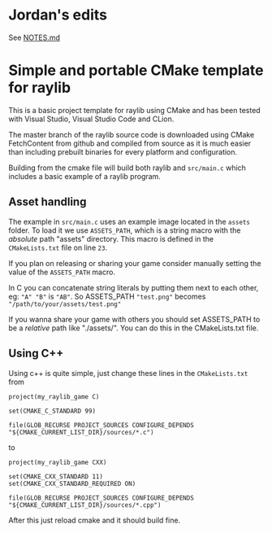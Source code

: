 # Jordan's edits

See [NOTES.md](NOTES.md)

# Simple and portable CMake template for raylib

This is a basic project template for raylib using CMake and has been tested with Visual Studio, Visual Studio Code and CLion.

The master branch of the raylib source code is downloaded using CMake FetchContent from github and compiled from source as it is much easier than including prebuilt binaries for every platform and configuration.

Building from the cmake file will build both raylib and `src/main.c` which includes a basic example of a raylib program.

## Asset handling

The example in `src/main.c` uses an example image located in the `assets` folder.
To load it we use `ASSETS_PATH`, which is a string macro with the *absolute* path "assets" directory.
This macro is defined in the `CMakeLists.txt` file on line `23`.
 
If you plan on releasing or sharing your game consider manually setting the value of the `ASSETS_PATH` macro.

In C you can concatenate string literals by putting them next to each other, 
eg: `"A" "B"` is `"AB"`. So ASSETS_PATH `"test.png"` becomes `"/path/to/your/assets/test.png"`

If you wanna share your game with others you should set ASSETS_PATH to be a *relative* path like "./assets/". You can do this in the CMakeLists.txt file. 

## Using C++

Using c++ is quite simple, just change these lines in the `CMakeLists.txt`
from
```
project(my_raylib_game C)

set(CMAKE_C_STANDARD 99)

file(GLOB_RECURSE PROJECT_SOURCES CONFIGURE_DEPENDS "${CMAKE_CURRENT_LIST_DIR}/sources/*.c")
```
to
```
project(my_raylib_game CXX)

set(CMAKE_CXX_STANDARD 11)
set(CMAKE_CXX_STANDARD_REQUIRED ON)

file(GLOB_RECURSE PROJECT_SOURCES CONFIGURE_DEPENDS "${CMAKE_CURRENT_LIST_DIR}/sources/*.cpp")
```
After this just reload cmake and it should build fine.
